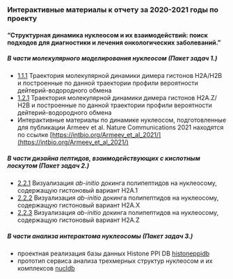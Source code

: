 ###  Интерактивные материалы к отчету за 2020-2021 годы по проекту
#### “Структурная динамика нуклеосом и их взаимодействий: поиск подходов для диагностики и лечения онкологических заболеваний.”

##### В части молекулярного моделирования нуклеосом (Пакет задач 1.)
- [1.1.1](https://intbio.org/grant_2018_RNFmoluch/2021/1.2.1/view) Траектория молекулярной динамики димера гистонов Н2А/Н2В и построенные по данной траектории профили вероятности дейтерий-водородного обмена 
- [1.2.1](https://intbio.org/grant_2018_RNFmoluch/2021/1.2.2/view) Траектория молекулярной динамики димера гистонов Н2А.Z/Н2В и построенные по данной траектории профили вероятности дейтерий-водородного обмена 
- Интерактивные материалы по динамике нуклеосом, подготовленные для публикации Armeev et al. Nature Communications 2021 находятся по ссылке [https://intbio.org/Armeev_et_al_2021/](https://intbio.org/Armeev_et_al_2021/)

##### В части дизайна пептидов, взаимодействующих с кислотным лоскутом (Пакет задач 2.)
- [2.2.1](https://intbio.org/grant_2018_RNFmoluch/2021/2.2/h2a1) Визуализация *ab-initio* докинга полипептидов на нуклеосому, содержащую гистоновый вариант H2A.1 
- [2.2.2](https://intbio.org/grant_2018_RNFmoluch/2021/2.2/h2ax) Визуализация *ab-initio* докинга полипептидов на нуклеосому, содержащую гистоновый вариант H2A.X 
- [2.2.3](https://intbio.org/grant_2018_RNFmoluch/2021/2.2/h2az) Визуализация *ab-initio* докинга полипептидов на нуклеосому, содержащую гистоновый вариант H2A.Z 




##### В части анализа интерактома нуклеосомы (Пакет задач 3.)
- проектная реализация базы данных Histone PPI DB [histoneppidb](https://intbio.org/histoneppidb/)
- прототип сервиса анализа трехмерных структур нуклеосом и их комплексов [nucldb](https://nucldb.intbio.org)

